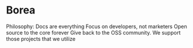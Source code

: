 # Borea

Philosophy:
Docs are everything
Focus on developers, not marketers
Open source to the core forever
Give back to the OSS community. We support those projects that we utilize

